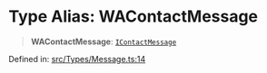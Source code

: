 # Type Alias: WAContactMessage

> **WAContactMessage**: [`IContactMessage`](../namespaces/proto/namespaces/Message/interfaces/IContactMessage.md)

Defined in: [src/Types/Message.ts:14](https://github.com/Fokusdotid/bail/blob/99acc683da8779d62a0509bb4108fdb35cb2b061/src/Types/Message.ts#L14)
